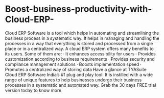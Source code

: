 # Boost-business-productivity-with-Cloud-ERP-
Cloud ERP Software is a tool which helps in automating and streamlining the business process in a systematic way. It helps in managing and handling the processes in a way that everything is stored and processed from a single place or in a centralized way.  A cloud ERP system offers many benefits to its users. Some of them are: · It enhances accessibility for users · Provides customization according to business requirements · Provides security and compliance management solutions · Boosts implementation speed · Promotes a centralized way of storing data Have a glance at TYASuite Cloud ERP Software India’s #1 plug and play tool. It is instilled with a wide range of unique features to help businesses undergo their business processes in a systematic and automated way. Grab the 30 days FREE trial version today to know more. 
